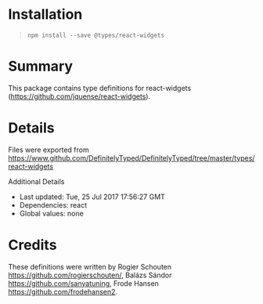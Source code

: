 # Installation
> `npm install --save @types/react-widgets`

# Summary
This package contains type definitions for react-widgets (https://github.com/jquense/react-widgets).

# Details
Files were exported from https://www.github.com/DefinitelyTyped/DefinitelyTyped/tree/master/types/react-widgets

Additional Details
 * Last updated: Tue, 25 Jul 2017 17:56:27 GMT
 * Dependencies: react
 * Global values: none

# Credits
These definitions were written by Rogier Schouten <https://github.com/rogierschouten/>, Balázs Sándor <https://github.com/sanyatuning>, Frode Hansen <https://github.com/frodehansen2>.
